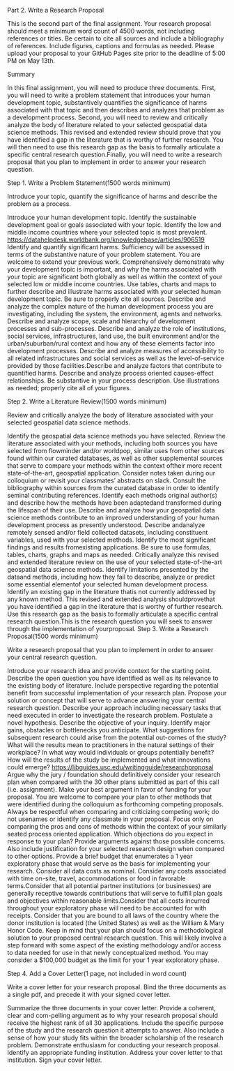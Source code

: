 Part 2. Write a Research Proposal

This is the second part of the final assignment. Your research proposal should meet a minimum word count of 4500 words, not including references or titles.  Be certain to cite all sources and include a bibliography of references. Include figures, captions and formulas as needed. Please upload your proposal to your GitHub Pages site prior to the deadline of 5:00 PM on May 13th.

Summary

In this final assignment, you will need to produce three documents. First, you will need to write a problem statement that introduces your human development topic, substantively quantifies the significance of harms associated with that topic and then describes and analyzes that problem as a development process. Second, you will need to review and critically analyze the body of literature related to your selected geospatial data science methods. This revised and extended review should prove that you have identified a gap in the literature that is worthy of further research. You will then need to use this research gap as the basis to formally articulate a specific central research question.Finally, you will need to write a research proposal that you plan to implement in order to answer your research question.

Step 1. Write a Problem Statement(1500 words minimum)

Introduce your topic, quantify the significance of harms and describe the problem as a process.

Introduce your human development topic. Identify the sustainable development goal or goals associated with your topic. Identify the low and middle income countries where your selected topic is most prevalent. https://datahelpdesk.worldbank.org/knowledgebase/articles/906519
Identify and quantify significant harms. Sufficiency will be assessed in terms of the substantive nature of your problem statement. You are welcome to extend your previous work. Comprehensively demonstrate why your development topic is important, and why the harms associated with your topic are significant both globally as well as within the context of your selected low or middle income countries. Use tables, charts and maps to further describe and illustrate harms associated with your selected human development topic. Be sure to properly cite all sources.
Describe and analyze the complex nature of the human development process you are investigating, including the system, the environment, agents and networks. Describe and analyze scope, scale and hierarchy of development processes and sub-processes. Describe and analyze the role of institutions, social services, infrastructures, land use, the built environment and/or the urban/suburban/rural context and how any of these elements factor into development processes. Describe and analyze measures of accessibility to all related infrastructures and social services as well as the level-of-service provided by those facilities.Describe and analyze factors that contribute to quantified harms. Describe and analyze process oriented causes-effect relationships. Be substantive in your process description. Use illustrations as needed; properly cite all of your figures.

Step 2. Write a Literature Review(1500 words minimum)

Review and critically analyze the body of literature associated with your selected geospatial data science methods.

Identify the geospatial data science methods you have selected. Review the literature associated with your methods, including both sources you have selected from  flowminder and/or worldpop, similar uses from other sources found within our curated databases, as well as other supplemental sources that serve to compare your methods within the context oftheir more recent state-of-the-art, geospatial application. Consider notes taken during our colloquium or revisit your classmates’ abstracts on slack. Consult the bibliography within sources from the curated database in order to identify seminal contributing references. Identify each methods original author(s) and describe how the methods have been adaptedand transformed during the lifespan of their use.
Describe and analyze how your geospatial data science methods contribute to an improved understanding of your human development process as presently understood. Describe andanalyze remotely sensed and/or field collected datasets, including constituent variables, used with your selected methods. Identify the most significant findings and results fromexisting applications. Be sure to use formulas, tables, charts, graphs and maps as needed.
Critically analyze this revised and extended literature review on the use of your selected state-of-the-art geospatial data science methods. Identify limitations presented by the dataand methods, including how they fail to describe, analyze or predict some essential elementof your selected human development process. Identify an existing gap in the literature thatis not currently addressed by any known method. This revised and extended analysis shouldprovethat you have identified a gap in the literature that is worthy of further research.
Use this research gap as the basis to formally articulate a specific central research question.This is the research question you will seek to answer through the implementation of yourproposal.
Step 3. Write a Research Proposal(1500 words minimum)

Write a research proposal that you plan to implement in order to answer your central research question.

Introduce your research idea and provide context for the starting point. Describe the open question you have identified as well as its relevance to the existing body of literature. Include perspective regarding the potential benefit from successful implementation of your research plan.
Propose your solution or concept that will serve to advance answering your central research question. Describe your approach including necessary tasks that need executed in order to investigate the research problem. Postulate a novel hypothesis.
Describe the objective of your inquiry. Identify major gains, obstacles or bottlenecks you anticipate. What suggestions for subsequent research could arise from the potential out-comes of the study? What will the results mean to practitioners in the natural settings of their workplace? In what way would individuals or groups potentially benefit? How will the results of the study be implemented and what innovations could emerge? https://libguides.usc.edu/writingguide/researchproposal​
Argue why the jury / foundation should definitively consider your research plan when compared with the 30 other plans submitted as part of this call (i.e. assignment). Make your best argument in favor of funding for your proposal. You are welcome to compare your plan to other methods that were identified during the colloquium as forthcoming competing proposals. Always be respectful when comparing and criticizing competing work; do not usenames or identify any classmate in your proposal. Focus only on comparing the pros and cons of methods within the context of your similarly seated process oriented application.
Which objections do you expect in response to your plan? Provide arguments against those possible concerns. Also include justification for your selected research design when compared to other options.
Provide a brief budget that enumerates a 1 year exploratory phase that would serve as the basis for implementing your research. Consider all data costs as nominal. Consider any costs associated with time on-site, travel, accommodations or food in favorable terms.Consider that all potential partner institutions (or businesses) are generally receptive towards contributions that will serve to fulfill plan goals and objectives within reasonable limits.Consider that all costs incurred throughout your exploratory phase will need to be accounted for with receipts. Consider that you are bound to all laws of the country where the donor institution is located (the United States) as well as the William & Mary Honor Code.
Keep in mind that your plan should focus on a methodological solution to your proposed central research question. This will likely involve a step forward with some aspect of the existing methodology and/or access to data needed for use in that newly conceptualized method. You may consider a $100,000 budget as the limit for your 1 year exploratory phase.

Step 4. Add a Cover Letter(1 page, not included in word count)

Write a cover letter for your research proposal. Bind the three documents as a single pdf, and precede it with your signed cover letter.

Summarize the three documents in your cover letter. Provide a coherent, clear and com-pelling argument as to why your research proposal should receive the highest rank of all 30 applications.
Include the specific purpose of the study and the research question it attempts to answer. Also include a sense of how your study fits within the broader scholarship of the research problem.
Demonstrate enthusiasm for conducting your research proposal.
Identify an appropriate funding institution. Address your cover letter to that institution.
Sign your cover letter.
